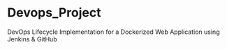 # Devops_Project
DevOps Lifecycle Implementation for a Dockerized Web Application using Jenkins &amp; GitHub
